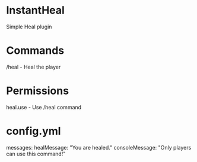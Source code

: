 # InstantHeal
Simple Heal plugin

# Commands
/heal - Heal the player

# Permissions
heal.use - Use /heal command

# config.yml
  messages:
    healMessage: "You are healed."
    consoleMessage: "Only players can use this command!"
